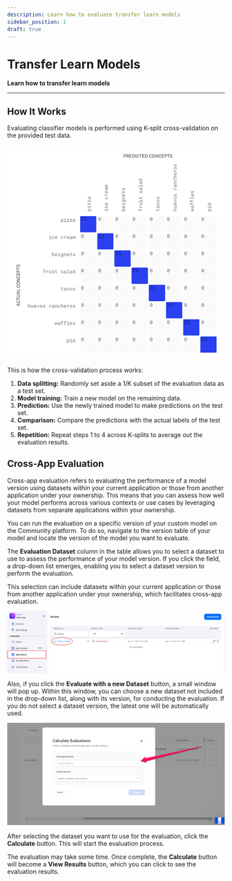 ```yaml
---
description: Learn how to evaluate transfer learn models
sidebar_position: 1
draft: true
---
```


# Transfer Learn Models

**Learn how to transfer learn models**
<hr />

## How It Works

Evaluating classifier models is performed using K-split cross-validation on the provided test data.

![cross validation](/img/cross_validation.jpg)

This is how the cross-validation process works:

1. **Data splitting:** Randomly set aside a 1/K subset of the evaluation data as a test set.
2. **Model training:** Train a new model on the remaining data.
3. **Prediction:** Use the newly trained model to make predictions on the test set.
4. **Comparison:** Compare the predictions with the actual labels of the test set.
5. **Repetition:** Repeat steps 1 to 4 across K-splits to average out the evaluation results.

## Cross-App Evaluation

Cross-app evaluation refers to evaluating the performance of a model version using datasets within your current application or those from another application under your ownership. This means that you can assess how well your model performs across various contexts or use cases by leveraging datasets from separate applications within your ownership.

You can run the evaluation on a specific version of your custom model on the Community platform. To do so, navigate to the version table of your model and locate the version of the model you want to evaluate.

The **Evaluation Dataset** column in the table allows you to select a dataset to use to assess the performance of your model version. If you click the field, a drop-down list emerges, enabling you to select a dataset version to perform the evaluation.

This selection can include datasets within your current application or those from another application under your ownership, which facilitates cross-app evaluation.

![](/img/community/evaluate/evaluate_1.png)

Also, if you click the **Evaluate with a new Dataset** button, a small window will pop up. Within this window, you can choose a new dataset not included in the drop-down list, along with its version, for conducting the evaluation. If you do not select a dataset version, the latest one will be automatically used.

![](/img/community/evaluate/evaluate_2.png)

After selecting the dataset you want to use for the evaluation, click the **Calculate** button. This will start the evaluation process. 

The evaluation may take some time. Once complete, the **Calculate** button will become a **View Results** button, which you can click to see the evaluation results.